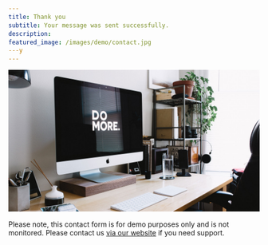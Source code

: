```yaml
---
title: Thank you
subtitle: Your message was sent successfully.
description: 
featured_image: /images/demo/contact.jpg
---y
---
```


![](/images/demo/about.jpg)

Please note, this contact form is for demo purposes only and is not monitored. Please contact us [via our website](https://jekyllthemes.io) if you need support.

